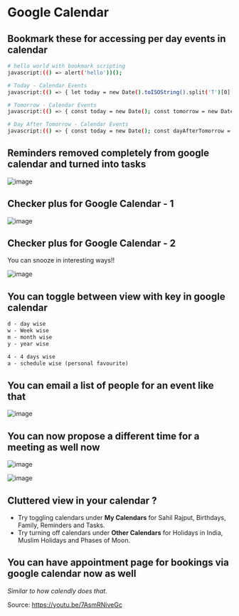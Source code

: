 # Google Calendar

## Bookmark these for accessing per day events in calendar

```bash
# hello world with bookmark scripting
javascript:(() => alert('hello'))();

# Today - Calendar Events
javascript:(() => { let today = new Date().toISOString().split('T')[0].replaceAll('-', ''); window.location  = `https://calendar.google.com/calendar/u/0/r/search?start=${today}&end=${today}`%20})();

# Tomorrow - Calendar Events
javascript:(() => { const today = new Date(); const tomorrow = new Date(today); tomorrow.setDate(today.getDate() + 1);let tomorrowFormatted = tomorrow.toISOString().split('T')[0].replaceAll('-', ''); window.location  = `https://calendar.google.com/calendar/u/0/r/search?start=${tomorrowFormatted}&end=${tomorrowFormatted}`%20})();

# Day After Tomorrow - Calendar Events
javascript:(() => { const today = new Date(); const dayAfterTomorrow = new Date(today); dayAfterTomorrow.setDate(today.getDate() + 2);let dayAfterTomorrowFormatted = dayAfterTomorrow.toISOString().split('T')[0].replaceAll('-', ''); window.location  = `https://calendar.google.com/calendar/u/0/r/search?start=${dayAfterTomorrowFormatted}&end=${dayAfterTomorrowFormatted}`%20})();
```

## Reminders removed completely from google calendar and turned into tasks

![image](https://github.com/sahilrajput03/sahilrajput03/assets/31458531/edbc9928-0ccc-439d-a17f-261a326402de)

## Checker plus for Google Calendar - 1

![image](https://user-images.githubusercontent.com/31458531/235355919-b09c9fde-b0fb-4954-8b3f-fb4caabfd6e6.png)


## Checker plus for Google Calendar - 2

You can snooze in interesting ways!!

![image](https://user-images.githubusercontent.com/31458531/235356054-bdb0f470-4c91-492b-80ad-e66dbc92d961.png)

## You can toggle between view with key in google calendar

```txt
d - day wise
w - Week wise
m - month wise
y - year wise

4 - 4 days wise
a - schedule wise (personal favourite)
```


## You can email a list of people for an event like that

![image](https://user-images.githubusercontent.com/31458531/223677550-8f84b2a1-db6d-47f2-9703-e6ca984f4789.png)


## You can now propose a different time for a meeting as well now

![image](https://user-images.githubusercontent.com/31458531/187061831-5e107b7e-665e-4a98-bbea-0933dd644c60.png)

![image](https://user-images.githubusercontent.com/31458531/187061921-0718776b-b436-42c0-ad85-01598ec45053.png)


## Cluttered view in your calendar ?

- Try toggling calendars under **My Calendars** for Sahil Rajput, Birthdays, Family, Reminders and Tasks.
- Try turning off calendars under **Other Calendars** for Holidays in India, Muslim Holidays and Phases of Moon.

## You can have appointment page for bookings via google calendar now as well

*Similar to how calendly does that.*

Source: https://youtu.be/7AsmRNiveGc

